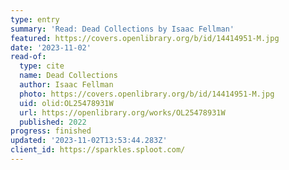 ```yaml
---
type: entry
summary: 'Read: Dead Collections by Isaac Fellman'
featured: https://covers.openlibrary.org/b/id/14414951-M.jpg
date: '2023-11-02'
read-of:
  type: cite
  name: Dead Collections
  author: Isaac Fellman
  photo: https://covers.openlibrary.org/b/id/14414951-M.jpg
  uid: olid:OL25478931W
  url: https://openlibrary.org/works/OL25478931W
  published: 2022
progress: finished
updated: '2023-11-02T13:53:44.283Z'
client_id: https://sparkles.sploot.com/
---
```

